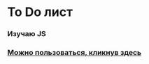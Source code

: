 # To Do лист

### Изучаю JS

### [Можно пользоваться, кликнув здесь](https://perecmc.github.io/To_Do_app/)